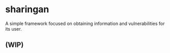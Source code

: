 # sharingan
A simple framework focused on obtaining information and vulnerabilities for its user.

## (WIP)

